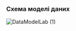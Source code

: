 ### Схема моделі даних



![DataModelLab (1)](https://github.com/oleksandrblazhko/ai-213-kirpikov/assets/100131883/1f8f3618-8c74-45ad-89dc-39224ffe6446)

